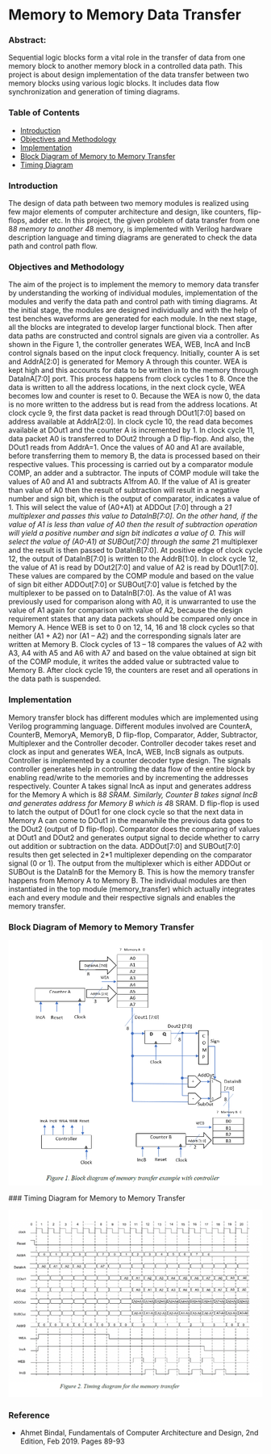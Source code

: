 # Memory to Memory Data Transfer

### Abstract:
Sequential logic blocks form a vital role in the transfer of data from one memory block to another memory block in a controlled data path. This project is about design implementation of the data transfer between two memory blocks using various logic blocks. It includes data flow synchronization and generation of timing diagrams.

### Table of Contents
 - [ Introduction ](#intro)
 - [ Objectives and Methodology ](#obj)
 - [ Implementation ](#impl)
 - [ Block Diagram of Memory to Memory Transfer ](#block)
 - [ Timing Diagram ](#time)

<a name="intro"></a>
### Introduction
The design of data path between two memory modules is realized using few major elements of computer architecture and design, like counters, flip- flops, adder etc. In this project, the given problem of data transfer from one 8*8 memory to another 4*8 memory, is implemented with Verilog hardware description language and timing diagrams are generated to check the data path and control path flow.
<a name="obj"></a>
### Objectives and Methodology
The aim of the project is to implement the memory to memory data transfer by understanding the working of individual modules, implementation of the modules and verify the data path and control path with timing diagrams.
At the initial stage, the modules are designed individually and with the help of test benches waveforms are generated for each module. In the next stage, all the blocks are integrated to develop larger functional block. Then after data paths are constructed and control signals are given via a controller.
As shown in the Figure 1, the controller generates WEA, WEB, IncA and IncB control signals based on the input clock frequency. Initially, counter A is set and AddrA[2:0] is generated for Memory A through this counter. WEA is kept high and this accounts for data to be written in to the memory through DataInA[7:0] port. This process happens from clock cycles 1 to 8. Once the data is written to all the address locations, in the next clock cycle, WEA becomes low and counter is reset to 0. Because the WEA is now 0, the data is no more written to the address but is read from the address locations. At clock cycle 9, the first data packet is read through DOut1[7:0] based on address available at AddrA[2:0].
 In clock cycle 10, the read data becomes available at DOut1 and the counter A is incremented by 1. In clock cycle 11, data packet A0 is transferred to DOut2 through a D flip-flop. And also, the DOut1 reads from AddrA=1. Once the values of A0 and A1 are available, before transferring them to memory B, the data is processed based on their respective values. This processing is carried out by a comparator module COMP, an adder and a subtractor. The inputs of COMP module will take the values of A0 and A1 and subtracts A1from A0. If the value of A1 is greater than value of A0 then the result of subtraction will result in a negative number and sign bit, which is the output of comparator, indicates a value of 1. This will select the value of (A0+A1) at ADDOut [7:0] through a 2*1 multiplexer and passes this value to DataInB[7:0]. On the other hand, if the value of A1 is less than value of A0 then the result of subtraction operation will yield a positive number and sign bit indicates a value of 0. This will select the value of (A0-A1) at SUBOut[7:0] through the same 2*1 multiplexer and the result is then passed to DataInB[7:0]. At positive edge of clock cycle 12, the output of DataInB[7:0] is written to the AddrB[1:0].
In clock cycle 12, the value of A1 is read by DOut2[7:0] and value of A2 is read by DOut1[7:0]. These values are compared by the COMP module and based on the value of sign bit either ADDOut[7:0] or SUBOut[7:0] value is fetched by the multiplexer to be passed on to DataInB[7:0]. As the value of A1 was previously used for comparison along with A0, it is unwarranted to use the value of A1 again for comparison with value of A2, because the design requirement states that any data packets should be compared only once in Memory A. Hence WEB is set to 0 on 12, 14, 16 and 18 clock cycles so that neither (A1 + A2) nor (A1 – A2) and the corresponding signals later are written at Memory B. Clock cycles of 13 – 18 compares the values of A2 with A3, A4 with A5 and A6 with A7 and based on the value obtained at sign bit of the COMP module, it writes the added value or subtracted value to Memory B. After clock cycle 19, the counters are reset and all operations in the data path is suspended.
<a name="impl"></a>
### Implementation
Memory transfer block has different modules which are implemented using Verilog programming language. Different modules involved are CounterA, CounterB, MemoryA, MemoryB, D flip-flop, Comparator, Adder, Subtractor, Multiplexer and the Controller decoder. Controller decoder takes reset and clock as input and generates WEA, IncA, WEB, IncB signals as outputs. Controller is implemented by a counter decoder type design. The signals controller generates help in controlling the data flow of the entire block by enabling read/write to the memories and by incrementing the addresses respectively. Counter A takes signal IncA as input and generates address for the Memory A which is 8*8 SRAM. Similarly, Counter B takes signal IncB and generates address for Memory B which is 4*8 SRAM. D flip-flop is used to latch the output of DOut1 for one clock cycle so that the next data in Memory A can come to DOut1 in the meanwhile the previous data goes to the DOut2 (output of D flip-flop). Comparator does the comparing of values at DOut1 and DOut2 and generates output signal to decide whether to carry out addition or subtraction on the data. ADDOut[7:0] and SUBOut[7:0] results then get selected in 2*1 multiplexer depending on the comparator signal (0 or 1). The output from the multiplexer which is either ADDOut or SUBOut is the DataInB for the Memory B. This is how the memory transfer happens from Memory A to Memory B. The individual modules are then instantiated in the top module (memory_transfer) which actually integrates each and every module and their respective signals and enables the memory transfer.
<a name="block"></a>
### Block Diagram of Memory to Memory Transfer
<p align="center">
  <img src="https://github.com/chaitanyakasaraneni/memorytomemorytransfer/blob/master/mem2mem.PNG">
</p>
<a name="time"></a>
### Timing Diagram for Memory to Memory Transfer
<p align="center">
  <img src="https://github.com/chaitanyakasaraneni/memorytomemorytransfer/blob/master/timing.PNG">
</p>

### Reference
- Ahmet Bindal, Fundamentals of Computer Architecture and Design, 2nd Edition, Feb 2019. Pages 89-93
